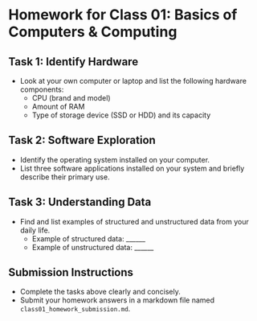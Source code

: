 # Homework for Class 01: Basics of Computers & Computing

## Task 1: Identify Hardware
- Look at your own computer or laptop and list the following hardware components:
  - CPU (brand and model)
  - Amount of RAM
  - Type of storage device (SSD or HDD) and its capacity

## Task 2: Software Exploration
- Identify the operating system installed on your computer.
- List three software applications installed on your system and briefly describe their primary use.

## Task 3: Understanding Data
- Find and list examples of structured and unstructured data from your daily life.
  - Example of structured data: ______
  - Example of unstructured data: ______

## Submission Instructions
- Complete the tasks above clearly and concisely.
- Submit your homework answers in a markdown file named `class01_homework_submission.md`.
